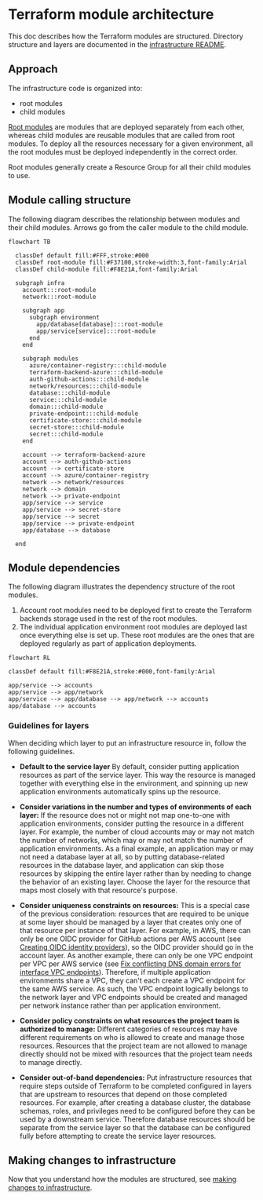 # Terraform module architecture

This doc describes how the Terraform modules are structured. Directory structure
and layers are documented in the [infrastructure README](/infra/README.md).

## Approach

The infrastructure code is organized into:

- root modules
- child modules

[Root modules](https://www.terraform.io/language/modules#the-root-module) are
modules that are deployed separately from each other, whereas child modules are
reusable modules that are called from root modules. To deploy all the resources
necessary for a given environment, all the root modules must be deployed
independently in the correct order.

Root modules generally create a Resource Group for all their child modules to
use.

## Module calling structure

The following diagram describes the relationship between modules and their child
modules. Arrows go from the caller module to the child module.

```mermaid
flowchart TB

  classDef default fill:#FFF,stroke:#000
  classDef root-module fill:#F37100,stroke-width:3,font-family:Arial
  classDef child-module fill:#F8E21A,font-family:Arial

  subgraph infra
    account:::root-module
    network:::root-module

    subgraph app
      subgraph environment
        app/database[database]:::root-module
        app/service[service]:::root-module
      end
    end

    subgraph modules
      azure/container-registry:::child-module
      terraform-backend-azure:::child-module
      auth-github-actions:::child-module
      network/resources:::child-module
      database:::child-module
      service:::child-module
      domain:::child-module
      private-endpoint:::child-module
      certificate-store:::child-module
      secret-store:::child-module
      secret:::child-module
    end

    account --> terraform-backend-azure
    account --> auth-github-actions
    account --> certificate-store
    account --> azure/container-registry
    network --> network/resources
    network --> domain
    network --> private-endpoint
    app/service --> service
    app/service --> secret-store
    app/service --> secret
    app/service --> private-endpoint
    app/database --> database

  end
```

## Module dependencies

The following diagram illustrates the dependency structure of the root modules.

1. Account root modules need to be deployed first to create the Terraform
   backends storage used in the rest of the root modules.
3. The individual application environment root modules are deployed last once
   everything else is set up. These root modules are the ones that are deployed
   regularly as part of application deployments.

```mermaid
flowchart RL

classDef default fill:#F8E21A,stroke:#000,font-family:Arial

app/service --> accounts
app/service --> app/network
app/service --> app/database --> app/network --> accounts
app/database --> accounts
```

### Guidelines for layers

When deciding which layer to put an infrastructure resource in, follow the
following guidelines.

* **Default to the service layer** By default, consider putting application
  resources as part of the service layer. This way the resource is managed
  together with everything else in the environment, and spinning up new
  application environments automatically spins up the resource.

* **Consider variations in the number and types of environments of each layer:**
  If the resource does not or might not map one-to-one with application
  environments, consider putting the resource in a different layer. For example,
  the number of cloud accounts may or may not match the number of networks,
  which may or may not match the number of application environments. As a final
  example, an application may or may not need a database layer at all, so by
  putting database-related resources in the database layer, and application can
  skip those resources by skipping the entire layer rather than by needing to
  change the behavior of an existing layer. Choose the layer for the resource
  that maps most closely with that resource's purpose.

* **Consider uniqueness constraints on resources:** This is a special case of
  the previous consideration: resources that are required to be unique at some
  layer should be managed by a layer that creates only one of that resource per
  instance of that layer. For example, in AWS, there can only be one OIDC
  provider for GitHub actions per AWS account (see [Creating OIDC identity
  providers](https://docs.aws.amazon.com/IAM/latest/UserGuide/id_roles_providers_create_oidc.html)),
  so the OIDC provider should go in the account layer. As another example, there
  can only be one VPC endpoint per VPC per AWS service (see [Fix conflicting DNS
  domain errors for interface VPC
  endpoints](https://repost.aws/knowledge-center/vpc-interface-endpoint-domain-conflict)).
  Therefore, if multiple application environments share a VPC, they can't each
  create a VPC endpoint for the same AWS service. As such, the VPC endpoint
  logically belongs to the network layer and VPC endpoints should be created and
  managed per network instance rather than per application environment.

* **Consider policy constraints on what resources the project team is authorized
  to manage:** Different categories of resources may have different requirements
  on who is allowed to create and manage those resources. Resources that the
  project team are not allowed to manage directly should not be mixed with
  resources that the project team needs to manage directly.

* **Consider out-of-band dependencies:** Put infrastructure resources that
  require steps outside of Terraform to be completed configured in layers that
  are upstream to resources that depend on those completed resources. For
  example, after creating a database cluster, the database schemas, roles, and
  privileges need to be configured before they can be used by a downstream
  service. Therefore database resources should be separate from the service
  layer so that the database can be configured fully before attempting to create
  the service layer resources.

## Making changes to infrastructure

Now that you understand how the modules are structured, see [making changes to
infrastructure](./making-infra-changes.md).
